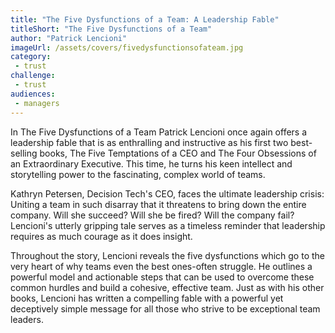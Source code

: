 ```yaml
---
title: "The Five Dysfunctions of a Team: A Leadership Fable"
titleShort: "The Five Dysfunctions of a Team"
author: "Patrick Lencioni"
imageUrl: /assets/covers/fivedysfunctionsofateam.jpg
category:
 - trust
challenge:
 - trust 
audiences:
 - managers
---
```


In The Five Dysfunctions of a Team Patrick Lencioni once again offers a leadership fable that is as enthralling and instructive as his first two best-selling books, The Five Temptations of a CEO and The Four Obsessions of an Extraordinary Executive. This time, he turns his keen intellect and storytelling power to the fascinating, complex world of teams.

Kathryn Petersen, Decision Tech's CEO, faces the ultimate leadership crisis: Uniting a team in such disarray that it threatens to bring down the entire company. Will she succeed? Will she be fired? Will the company fail? Lencioni's utterly gripping tale serves as a timeless reminder that leadership requires as much courage as it does insight.

Throughout the story, Lencioni reveals the five dysfunctions which go to the very heart of why teams even the best ones-often struggle. He outlines a powerful model and actionable steps that can be used to overcome these common hurdles and build a cohesive, effective team. Just as with his other books, Lencioni has written a compelling fable with a powerful yet deceptively simple message for all those who strive to be exceptional team leaders.